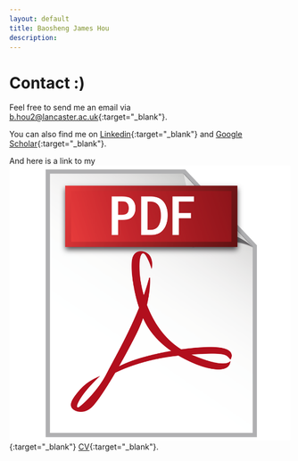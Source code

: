 ```yaml
---
layout: default
title: Baosheng James Hou
description: 
---
```


# Contact :)

Feel free to send me an email via [b.hou2@lancaster.ac.uk](mailto:b.hou2@lancaster.ac.uk){:target="_blank"}.

You can also find me on [Linkedin](https://uk.linkedin.com/in/baosheng-james-hou-420931217){:target="_blank"} <!--[Twitter](https://twitter.com/JamesBHou){:target="_blank"}, -->and [Google Scholar](https://scholar.google.com/citations?user=hwPzzQcAAAAJ&hl=en){:target="_blank"}.

And here is a link to my [<img src="images/pdfLogo.png" alt="pdf logo" class="responsive-image">](docs/CV.pdf){:target="_blank"} [CV](docs/CV.pdf){:target="_blank"}.

<!-- [back](./) -->
